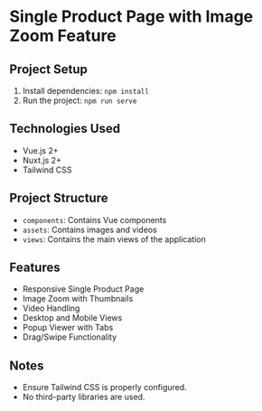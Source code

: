 # Single Product Page with Image Zoom Feature

## Project Setup
1. Install dependencies: `npm install`
2. Run the project: `npm run serve`

## Technologies Used
- Vue.js 2+
- Nuxt.js 2+
- Tailwind CSS

## Project Structure
- `components`: Contains Vue components
- `assets`: Contains images and videos
- `views`: Contains the main views of the application

## Features
- Responsive Single Product Page
- Image Zoom with Thumbnails
- Video Handling
- Desktop and Mobile Views
- Popup Viewer with Tabs
- Drag/Swipe Functionality

## Notes
- Ensure Tailwind CSS is properly configured.
- No third-party libraries are used.

